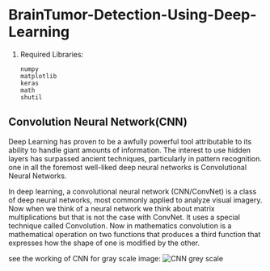 # BrainTumor-Detection-Using-Deep-Learning

1. Required Libraries: 

       numpy
       matplotlib
       keras
       math
       shutil
 ## Convolution Neural Network(CNN)
 
 Deep Learning has proven to be a awfully powerful tool attributable to its ability to handle giant amounts of information. The interest to use hidden layers has surpassed ancient techniques, particularly in pattern recognition. one in all the foremost well-liked deep neural networks is Convolutional Neural Networks.
 
 In deep learning, a convolutional neural network (CNN/ConvNet) is a class of deep neural networks, most commonly applied to analyze visual imagery. Now when we think of a neural network we think about matrix multiplications but that is not the case with ConvNet. It uses a special technique called Convolution. Now in mathematics convolution is a mathematical operation on two functions that produces a third function that expresses how the shape of one is modified by the other.
 
 see the working of CNN for gray scale image:
 ![CNN grey scale](https://user-images.githubusercontent.com/18098938/129610822-bb13a2cf-c7f7-4787-8ae5-448dd35314fb.JPG)
